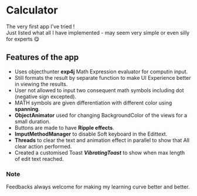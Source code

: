 # Calculator
The very first app I've tried ! <br>Just listed what all I have implemented - may seem very simple or even silly for experts :yum:
</br>

## Features of the app
- Uses objecthunter **exp4j** Math Expression evaluator for computin input.
- Still formats the result by separate function to make UI Experience better in viewing the results.
- User not allowed to input two consequent math symbols including dot (negative sign excepted).
- MATH symbols are given differentiation with different color using **spanning**.
- **ObjectAnimator** used for changing BackgroundColor of the views for a small duration.
- Buttons are made to have **Ripple effects**.
- **ImputMethodManager** to disable Soft keyboard in the Edittext.
- **Threads** to clear the text and animation effect in parallel to show that All clear action performed.
- Created a customised Toast **_VibratingToast_** to show when max length of edit text reached.

### Note
Feedbacks always welcome for making my learning curve better and better.
